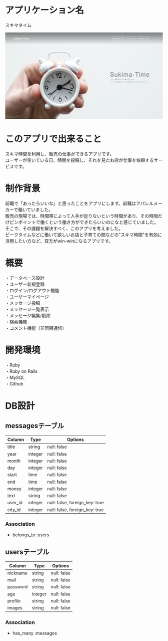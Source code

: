 # アプリケーション名
スキマタイム

![画像名](TopPage.jpg)

# このアプリで出来ること 
 スキマ時間を利用し、販売の仕事ができるアプリです。  
 ユーザーが空いている日、時間を投稿し、それを見たお店が仕事を依頼するサービスです。  
 
# 制作背景  
 前職で「あったらいいな」と思ったことをアプリにします。前職はアパレルメーカーで働いていました。  
 販売の現場では、時間帯によって人手が足りないという時間があり、その時間だけピンポイントで働くという働き方ができたらいいのになと感じていました。  
 そこで、その課題を解決すべく、このアプリを考えました。  
 ピークタイムなどに働いて欲しいお店と子育ての間などの"スキマ時間"を有効に活用したい方など、双方がwin-winになるアプリです。
 
# 概要
 ・データベース設計  
 ・ユーザー新規登録  
 ・ログイン/ログアウト機能  
 ・ユーザーマイページ  
 ・メッセージ投稿  
 ・メッセージ一覧表示  
 ・メッセージ編集/削除  
 ・検索機能  
 ・コメント機能（非同期通信）  
    
# 開発環境  
 ・Ruby  
 ・Ruby on Rails  
 ・MySQL  
 ・Github  

# DB設計
## messagesテーブル
|Column|Type|Options|
|------|----|-------|
|title|string|null: false|
|year|integer|null: false|
|month|integer|null: false|
|day|integer|null: false|
|start|time|null: false|
|end|time|null: false|
|money|integer|null: false|
|text|string|null: false|
|user_id|integer|null: false, foreign_key: true|
|city_id|integer|null: false, foreign_key: true|
### Association
- belongs_to :users


## usersテーブル
|Column|Type|Options|
|------|----|-------|
|nickname|string|null: false|
|mail|string|null: false|
|password|string|null: false|
|age|integer|null: false|
|profile|string|null: false|
|images|string|null: false|
### Association
- has_many :messages

